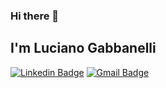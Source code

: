 ### Hi there 👋

## I'm Luciano Gabbanelli

[![Linkedin Badge](https://img.shields.io/badge/-Follow_Me-blue?style=for-the-badge&logo=Linkedin&logoColor=white&link=https://www.linkedin.com/in/luciano-gabbanelli-75302218///)](https://www.linkedin.com/in/luciano-gabbanelli) [![Gmail Badge](https://img.shields.io/badge/-Contact_Me-d44638?style=for-the-badge&logo=Gmail&logoColor=white&link=mailto:l.gabbanelli@assemblerschool.com)](mailto:l.gabbanelli@assemblerschool.com)


<!--
**LuchoGabba/LuchoGabba** is a ✨ _special_ ✨ repository because its `README.md` (this file) appears on your GitHub profile.

Here are some ideas to get you started:

- 🔭 I’m currently working on ...
- 🌱 I’m currently learning ...
- 👯 I’m looking to collaborate on ...
- 🤔 I’m looking for help with ...
- 💬 Ask me about ...
- 📫 How to reach me: ...
- 😄 Pronouns: ...
- ⚡ Fun fact: ...
-->
